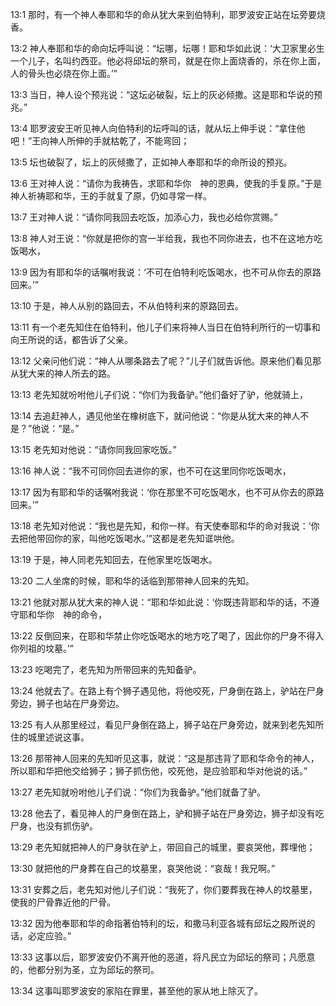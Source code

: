 <a id="1"></a>13:1  那时，有一个神人奉耶和华的命从犹大来到伯特利，耶罗波安正站在坛旁要烧香。  

<a id="2"></a>13:2  神人奉耶和华的命向坛呼叫说：“坛哪，坛哪！耶和华如此说：‘大卫家里必生一个儿子，名叫约西亚。他必将邱坛的祭司，就是在你上面烧香的，杀在你上面，人的骨头也必烧在你上面。’”  

<a id="3"></a>13:3  当日，神人设个预兆说：“这坛必破裂，坛上的灰必倾撒。这是耶和华说的预兆。”  

<a id="4"></a>13:4  耶罗波安王听见神人向伯特利的坛呼叫的话，就从坛上伸手说：“拿住他吧！”王向神人所伸的手就枯乾了，不能弯回；  

<a id="5"></a>13:5  坛也破裂了，坛上的灰倾撒了，正如神人奉耶和华的命所设的预兆。  

<a id="6"></a>13:6  王对神人说：“请你为我祷告，求耶和华你　神的恩典，使我的手复原。”于是神人祈祷耶和华，王的手就复了原，仍如寻常一样。  

<a id="7"></a>13:7  王对神人说：“请你同我回去吃饭，加添心力，我也必给你赏赐。”  

<a id="8"></a>13:8  神人对王说：“你就是把你的宫一半给我，我也不同你进去，也不在这地方吃饭喝水，  

<a id="9"></a>13:9  因为有耶和华的话嘱咐我说：‘不可在伯特利吃饭喝水，也不可从你去的原路回来。’”  

<a id="10"></a>13:10  于是，神人从别的路回去，不从伯特利来的原路回去。  

<a id="11"></a>13:11  有一个老先知住在伯特利，他儿子们来将神人当日在伯特利所行的一切事和向王所说的话，都告诉了父亲。  

<a id="12"></a>13:12  父亲问他们说：“神人从哪条路去了呢？”儿子们就告诉他。原来他们看见那从犹大来的神人所去的路。  

<a id="13"></a>13:13  老先知就吩咐他儿子们说：“你们为我备驴。”他们备好了驴，他就骑上，　  

<a id="14"></a>13:14  去追赶神人，遇见他坐在橡树底下，就问他说：“你是从犹大来的神人不是？”他说：“是。”  

<a id="15"></a>13:15  老先知对他说：“请你同我回家吃饭。”  

<a id="16"></a>13:16  神人说：“我不可同你回去进你的家，也不可在这里同你吃饭喝水，  

<a id="17"></a>13:17  因为有耶和华的话嘱咐我说：‘你在那里不可吃饭喝水，也不可从你去的原路回来。’”  

<a id="18"></a>13:18  老先知对他说：“我也是先知，和你一样。有天使奉耶和华的命对我说：‘你去把他带回你的家，叫他吃饭喝水。’”这都是老先知诓哄他。  

<a id="19"></a>13:19  于是，神人同老先知回去，在他家里吃饭喝水。  

<a id="20"></a>13:20  二人坐席的时候，耶和华的话临到那带神人回来的先知。  

<a id="21"></a>13:21  他就对那从犹大来的神人说：“耶和华如此说：‘你既违背耶和华的话，不遵守耶和华你　神的命令，  

<a id="22"></a>13:22  反倒回来，在耶和华禁止你吃饭喝水的地方吃了喝了，因此你的尸身不得入你列祖的坟墓。’”  

<a id="23"></a>13:23  吃喝完了，老先知为所带回来的先知备驴。  

<a id="24"></a>13:24  他就去了。在路上有个狮子遇见他，将他咬死，尸身倒在路上，驴站在尸身旁边，狮子也站在尸身旁边。  

<a id="25"></a>13:25  有人从那里经过，看见尸身倒在路上，狮子站在尸身旁边，就来到老先知所住的城里述说这事。  

<a id="26"></a>13:26  那带神人回来的先知听见这事，就说：“这是那违背了耶和华命令的神人，所以耶和华把他交给狮子；狮子抓伤他，咬死他，是应验耶和华对他说的话。”  

<a id="27"></a>13:27  老先知就吩咐他儿子们说：“你们为我备驴。”他们就备了驴。  

<a id="28"></a>13:28  他去了，看见神人的尸身倒在路上，驴和狮子站在尸身旁边，狮子却没有吃尸身，也没有抓伤驴。  

<a id="29"></a>13:29  老先知就把神人的尸身驮在驴上，带回自己的城里，要哀哭他，葬埋他；  

<a id="30"></a>13:30  就把他的尸身葬在自己的坟墓里，哀哭他说：“哀哉！我兄啊。”  

<a id="31"></a>13:31  安葬之后，老先知对他儿子们说：“我死了，你们要葬我在神人的坟墓里，使我的尸骨靠近他的尸骨。  

<a id="32"></a>13:32  因为他奉耶和华的命指著伯特利的坛，和撒马利亚各城有邱坛之殿所说的话，必定应验。”  

<a id="33"></a>13:33  这事以后，耶罗波安仍不离开他的恶道，将凡民立为邱坛的祭司；凡愿意的，他都分别为圣，立为邱坛的祭司。  

<a id="34"></a>13:34  这事叫耶罗波安的家陷在罪里，甚至他的家从地上除灭了。  
